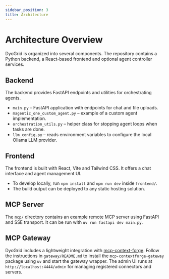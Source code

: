 ```yaml
---
sidebar_position: 3
title: Architecture
---
```


# Architecture Overview

DyoGrid is organized into several components. The repository contains a Python backend, a React-based frontend and optional agent controller services.

## Backend

The backend provides FastAPI endpoints and utilities for orchestrating agents.

- `main.py` – FastAPI application with endpoints for chat and file uploads.
- `magentic_one_custom_agent.py` – example of a custom agent implementation.
- `orchestration_utils.py` – helper class for stopping agent loops when tasks are done.
- `llm_config.py` – reads environment variables to configure the local Ollama LLM provider.

## Frontend

The frontend is built with React, Vite and Tailwind CSS. It offers a chat interface and agent management UI.

- To develop locally, run `npm install` and `npm run dev` inside `frontend/`.
- The build output can be deployed to any static hosting solution.

## MCP Server

The `mcp/` directory contains an example remote MCP server using FastAPI and SSE transport. It can be run with `uv run fastapi dev main.py`.

## MCP Gateway

DyoGrid includes a lightweight integration with
[mcp-context-forge](https://github.com/IBM/mcp-context-forge). Follow the
instructions in `gateway/README.md` to install the
`mcp-contextforge-gateway` package using `uv` and start the gateway wrapper.
The admin UI runs at `http://localhost:4444/admin` for managing registered
connectors and servers.
